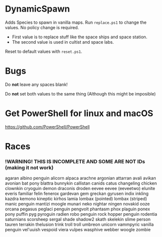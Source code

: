 # DynamicSpawn
Adds Species to spawn in vanilla maps.  Run `replace.ps1` to change the values.  No policy change is required.
* First value is to replace stuff like the space ships and space station.
* The second value is used in cultist and space labs.

Reset to default values with `reset.ps1`.

# Bugs
Do __not__ leave any spaces blank!

Do __not__ set both values to the same thing (Although this might be imposible)

# Get PowerShell for linux and macOS
https://github.com/PowerShell/PowerShell

# Races
### !WARNING! THIS IS INCOMPLETE AND SOME ARE NOT IDs (making it not work)
agaran
albino penguin
alicorn
alpaca
arachne
argonian
attarran
avali
avikan
avonian
bat pony
blattra
bunnykin
callistan
canids
catus
changeling
chicken
clownkin
cryoguin
demon
draconis
droden
eevee
eevee (eeveetwo)
elunite
everis
familiar
felin
fenerox
gardevan
gem
greckan
gyrusen
indix
inkling
kazdra
kemono
kineptic
kirhos
lamia
lombax (pointed)
lombax (striped)
manic penguin
mantizi
moogle
munari
neko
nightar
ningen
novakid
ooze
orcana
pegasus
peglaci
penguin
pengvolt
phantasm
phox
plaguin
ponex
pony
puffin
pyg
pyroguin
radien
robo penguin
rock hopper penguin
rodentia
saturnians
scorsheep
sergal
shade
shadow2
skath
skelekin
slime person
tauren
terrakin
thelusion
trink
troll
troll
umbreon
unicorn
vammpyric
vanilla penguin
vel'uuish
vespoid
viera
vulpes
wasphive
webber
woogle
zombie
